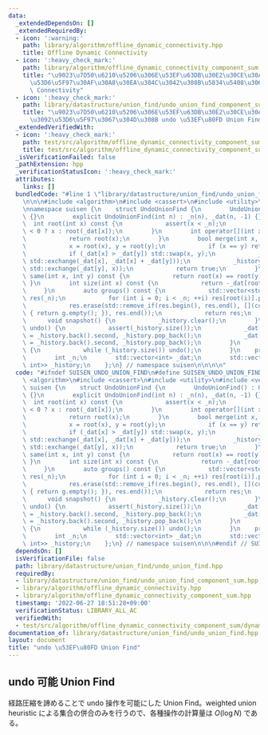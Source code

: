 ```yaml
---
data:
  _extendedDependsOn: []
  _extendedRequiredBy:
  - icon: ':warning:'
    path: library/algorithm/offline_dynamic_connectivity.hpp
    title: Offline Dynamic Connectivity
  - icon: ':heavy_check_mark:'
    path: library/algorithm/offline_dynamic_connectivity_component_sum.hpp
    title: "\u9023\u7D50\u6210\u5206\u306E\u53EF\u63DB\u30E2\u30CE\u30A4\u30C9\u548C\
      \u53D6\u5F97\u30AF\u30A8\u30EA\u304C\u3042\u308B\u5834\u5408\u306E Offline Dynamic\
      \ Connectivity"
  - icon: ':heavy_check_mark:'
    path: library/datastructure/union_find/undo_union_find_component_sum.hpp
    title: "\u9023\u7D50\u6210\u5206\u306E\u53EF\u63DB\u30E2\u30CE\u30A4\u30C9\u548C\
      \u3092\u53D6\u5F97\u3067\u304D\u308B undo \u53EF\u80FD Union Find"
  _extendedVerifiedWith:
  - icon: ':heavy_check_mark:'
    path: test/src/algorithm/offline_dynamic_connectivity_component_sum/dynamic_graph_vertex_add_component_sum.test.cpp
    title: test/src/algorithm/offline_dynamic_connectivity_component_sum/dynamic_graph_vertex_add_component_sum.test.cpp
  _isVerificationFailed: false
  _pathExtension: hpp
  _verificationStatusIcon: ':heavy_check_mark:'
  attributes:
    links: []
  bundledCode: "#line 1 \"library/datastructure/union_find/undo_union_find.hpp\"\n\
    \n\n\n#include <algorithm>\n#include <cassert>\n#include <utility>\n#include <vector>\n\
    \nnamespace suisen {\n    struct UndoUnionFind {\n        UndoUnionFind() : UndoUnionFind(0)\
    \ {}\n        explicit UndoUnionFind(int n) : _n(n), _dat(n, -1) {}\n\n      \
    \  int root(int x) const {\n            assert(x < _n);\n            return _dat[x]\
    \ < 0 ? x : root(_dat[x]);\n        }\n        int operator[](int x) const {\n\
    \            return root(x);\n        }\n        bool merge(int x, int y) {\n\
    \            x = root(x), y = root(y);\n            if (x == y) return false;\n\
    \            if (_dat[x] > _dat[y]) std::swap(x, y);\n            _history.emplace_back(x,\
    \ std::exchange(_dat[x], _dat[x] + _dat[y]));\n            _history.emplace_back(y,\
    \ std::exchange(_dat[y], x));\n            return true;\n        }\n        bool\
    \ same(int x, int y) const {\n            return root(x) == root(y);\n       \
    \ }\n        int size(int x) const {\n            return -_dat[root(x)];\n   \
    \     }\n        auto groups() const {\n            std::vector<std::vector<int>>\
    \ res(_n);\n            for (int i = 0; i < _n; ++i) res[root(i)].push_back(i);\n\
    \            res.erase(std::remove_if(res.begin(), res.end(), [](const auto &g)\
    \ { return g.empty(); }), res.end());\n            return res;\n        }\n  \
    \      void snapshot() {\n            _history.clear();\n        }\n        void\
    \ undo() {\n            assert(_history.size());\n            _dat[_history.back().first]\
    \ = _history.back().second, _history.pop_back();\n            _dat[_history.back().first]\
    \ = _history.back().second, _history.pop_back();\n        }\n        void rollback()\
    \ {\n            while (_history.size()) undo();\n        }\n    protected:\n\
    \        int _n;\n        std::vector<int> _dat;\n        std::vector<std::pair<int,\
    \ int>> _history;\n    };\n} // namespace suisen\n\n\n\n"
  code: "#ifndef SUISEN_UNDO_UNION_FIND\n#define SUISEN_UNDO_UNION_FIND\n\n#include\
    \ <algorithm>\n#include <cassert>\n#include <utility>\n#include <vector>\n\nnamespace\
    \ suisen {\n    struct UndoUnionFind {\n        UndoUnionFind() : UndoUnionFind(0)\
    \ {}\n        explicit UndoUnionFind(int n) : _n(n), _dat(n, -1) {}\n\n      \
    \  int root(int x) const {\n            assert(x < _n);\n            return _dat[x]\
    \ < 0 ? x : root(_dat[x]);\n        }\n        int operator[](int x) const {\n\
    \            return root(x);\n        }\n        bool merge(int x, int y) {\n\
    \            x = root(x), y = root(y);\n            if (x == y) return false;\n\
    \            if (_dat[x] > _dat[y]) std::swap(x, y);\n            _history.emplace_back(x,\
    \ std::exchange(_dat[x], _dat[x] + _dat[y]));\n            _history.emplace_back(y,\
    \ std::exchange(_dat[y], x));\n            return true;\n        }\n        bool\
    \ same(int x, int y) const {\n            return root(x) == root(y);\n       \
    \ }\n        int size(int x) const {\n            return -_dat[root(x)];\n   \
    \     }\n        auto groups() const {\n            std::vector<std::vector<int>>\
    \ res(_n);\n            for (int i = 0; i < _n; ++i) res[root(i)].push_back(i);\n\
    \            res.erase(std::remove_if(res.begin(), res.end(), [](const auto &g)\
    \ { return g.empty(); }), res.end());\n            return res;\n        }\n  \
    \      void snapshot() {\n            _history.clear();\n        }\n        void\
    \ undo() {\n            assert(_history.size());\n            _dat[_history.back().first]\
    \ = _history.back().second, _history.pop_back();\n            _dat[_history.back().first]\
    \ = _history.back().second, _history.pop_back();\n        }\n        void rollback()\
    \ {\n            while (_history.size()) undo();\n        }\n    protected:\n\
    \        int _n;\n        std::vector<int> _dat;\n        std::vector<std::pair<int,\
    \ int>> _history;\n    };\n} // namespace suisen\n\n\n#endif // SUISEN_UNDO_UNION_FIND\n"
  dependsOn: []
  isVerificationFile: false
  path: library/datastructure/union_find/undo_union_find.hpp
  requiredBy:
  - library/datastructure/union_find/undo_union_find_component_sum.hpp
  - library/algorithm/offline_dynamic_connectivity.hpp
  - library/algorithm/offline_dynamic_connectivity_component_sum.hpp
  timestamp: '2022-06-27 18:51:28+09:00'
  verificationStatus: LIBRARY_ALL_AC
  verifiedWith:
  - test/src/algorithm/offline_dynamic_connectivity_component_sum/dynamic_graph_vertex_add_component_sum.test.cpp
documentation_of: library/datastructure/union_find/undo_union_find.hpp
layout: document
title: "undo \u53EF\u80FD Union Find"
---
```

## undo 可能 Union Find

経路圧縮を諦めることで undo 操作を可能にした Union Find。weighted union heuristic による集合の併合のみを行うので、各種操作の計算量は $O(\log N)$ である。
